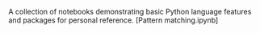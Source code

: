 A collection of notebooks demonstrating basic Python language features and packages for personal reference.
[Pattern matching.ipynb]
